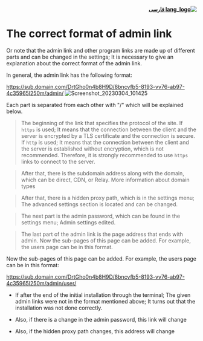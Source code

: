 <div dir="rtl" markdown="1">

 [**![lang_logo](https://raw.githubusercontent.com/stevenrskelton/flag-icon/master/png/16/country-4x3/ir.png) فارسی**](https://github.com/hiddify/hiddify-config/wiki/%D9%81%D8%B1%D9%85%D8%AA-%D8%B5%D8%AD%DB%8C%D8%AD-%D9%84%DB%8C%D9%86%DA%A9-%D8%A7%D8%AF%D9%85%DB%8C%D9%86)
</div>

# The correct format of admin link
Or note that the admin link and other program links are made up of different parts and can be changed in the settings; It is necessary to give an explanation about the correct format of the admin link.

In general, the admin link has the following format:

https://sub.domain.com/DrtGho0n4b8H9D/8bncvfb5-8193-vv76-ab97-4c35965l250m/admin/
![Screenshot_20230304_101425](https://user-images.githubusercontent.com/125398461/222881480-87fe5d45-2115-4a8d-89eb-45c8889e2d96.png)

Each part is separated from each other with "/" which will be explained below.

> The beginning of the link that specifies the protocol of the site. If `https` is used; It means that the connection between the client and the server is encrypted by a TLS certificate and the connection is secure. If `http` is used; It means that the connection between the client and the server is established without encryption, which is not recommended. Therefore, it is strongly recommended to use `https` links to connect to the server.

> After that, there is the subdomain address along with the domain, which can be direct, CDN, or Relay. More information about domain types

> After that, there is a hidden proxy path, which is in the settings menu; The advanced settings section is located and can be changed.

> The next part is the admin password, which can be found in the settings menu; Admin settings edited.

> The last part of the admin link is the page address that ends with admin. Now the sub-pages of this page can be added. For example, the users page can be in this format.

Now the sub-pages of this page can be added. For example, the users page can be in this format:

https://sub.domain.com/DrtGho0n4b8H9D/8bncvfb5-8193-vv76-ab97-4c35965l250m/admin/user/

- If after the end of the initial installation through the terminal; The given admin links were not in the format mentioned above; It turns out that the installation was not done correctly.

- Also, if there is a change in the admin password, this link will change

- Also, if the hidden proxy path changes, this address will change